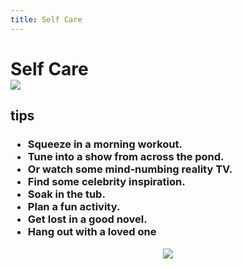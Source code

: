 ```yaml
---
title: Self Care
---
```


<h1 class="s-title">
Self Care
<div id="logo">
<img src="http://www.ams.ubc.ca/wp-content/uploads/2016/07/Vice-website-logo_green-no-bkg-1.png"
</img>
</h1>



<h2 class="s-sub-title">
tips
</h2>

<h3 class="tips">
<ul>

<li> Squeeze in a morning workout.</li>
<li>Tune into a show from across the pond.</li>
<li>Or watch some mind-numbing reality TV.</li>
<li>Find some celebrity inspiration.</li>
<li>Soak in the tub.</li>
<li>Plan a fun activity.</li>
<li>Get lost in a good novel.</li>
<li>Hang out with a loved one</li>

</ul>



<div id="sc">
<center>
<img src="http://inspiredbylucile.com/wp-content/uploads/2016/12/self-care-graphic.png">
</center>

</div>
